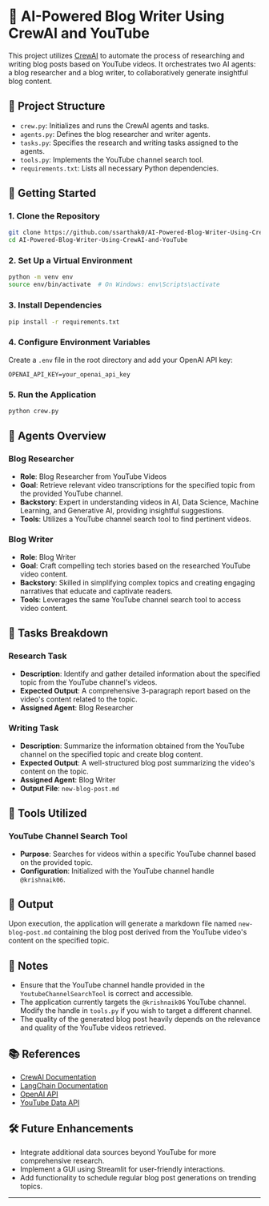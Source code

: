 # 🤖 AI-Powered Blog Writer Using CrewAI and YouTube

This project utilizes [CrewAI](https://github.com/joaomoura/crewai) to automate the process of researching and writing blog posts based on YouTube videos. It orchestrates two AI agents: a blog researcher and a blog writer, to collaboratively generate insightful blog content.

## 📂 Project Structure

- `crew.py`: Initializes and runs the CrewAI agents and tasks.
- `agents.py`: Defines the blog researcher and writer agents.
- `tasks.py`: Specifies the research and writing tasks assigned to the agents.
- `tools.py`: Implements the YouTube channel search tool.
- `requirements.txt`: Lists all necessary Python dependencies.

## 🚀 Getting Started

### 1. Clone the Repository

```bash
git clone https://github.com/ssarthak0/AI-Powered-Blog-Writer-Using-CrewAI-and-YouTube
cd AI-Powered-Blog-Writer-Using-CrewAI-and-YouTube
```

### 2. Set Up a Virtual Environment

```bash
python -m venv env
source env/bin/activate  # On Windows: env\Scripts\activate
```

### 3. Install Dependencies

```bash
pip install -r requirements.txt
```

### 4. Configure Environment Variables

Create a `.env` file in the root directory and add your OpenAI API key:

```env
OPENAI_API_KEY=your_openai_api_key
```

### 5. Run the Application

```bash
python crew.py
```

## 🧠 Agents Overview

### Blog Researcher

- **Role**: Blog Researcher from YouTube Videos
- **Goal**: Retrieve relevant video transcriptions for the specified topic from the provided YouTube channel.
- **Backstory**: Expert in understanding videos in AI, Data Science, Machine Learning, and Generative AI, providing insightful suggestions.
- **Tools**: Utilizes a YouTube channel search tool to find pertinent videos.

### Blog Writer

- **Role**: Blog Writer
- **Goal**: Craft compelling tech stories based on the researched YouTube video content.
- **Backstory**: Skilled in simplifying complex topics and creating engaging narratives that educate and captivate readers.
- **Tools**: Leverages the same YouTube channel search tool to access video content.

## 📝 Tasks Breakdown

### Research Task

- **Description**: Identify and gather detailed information about the specified topic from the YouTube channel's videos.
- **Expected Output**: A comprehensive 3-paragraph report based on the video's content related to the topic.
- **Assigned Agent**: Blog Researcher

### Writing Task

- **Description**: Summarize the information obtained from the YouTube channel on the specified topic and create blog content.
- **Expected Output**: A well-structured blog post summarizing the video's content on the topic.
- **Assigned Agent**: Blog Writer
- **Output File**: `new-blog-post.md`

## 🔧 Tools Utilized

### YouTube Channel Search Tool

- **Purpose**: Searches for videos within a specific YouTube channel based on the provided topic.
- **Configuration**: Initialized with the YouTube channel handle `@krishnaik06`.

## 📄 Output

Upon execution, the application will generate a markdown file named `new-blog-post.md` containing the blog post derived from the YouTube video's content on the specified topic.

## 📌 Notes

- Ensure that the YouTube channel handle provided in the `YoutubeChannelSearchTool` is correct and accessible.
- The application currently targets the `@krishnaik06` YouTube channel. Modify the handle in `tools.py` if you wish to target a different channel.
- The quality of the generated blog post heavily depends on the relevance and quality of the YouTube videos retrieved.

## 📚 References

- [CrewAI Documentation](https://docs.crewai.com/)
- [LangChain Documentation](https://docs.langchain.com/)
- [OpenAI API](https://openai.com/api/)
- [YouTube Data API](https://developers.google.com/youtube/v3)

## 🛠️ Future Enhancements

- Integrate additional data sources beyond YouTube for more comprehensive research.
- Implement a GUI using Streamlit for user-friendly interactions.
- Add functionality to schedule regular blog post generations on trending topics.

---
